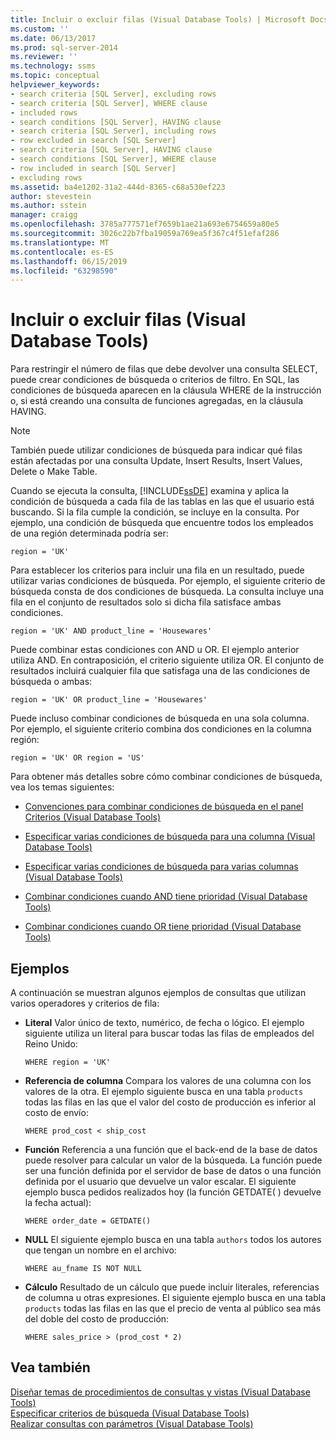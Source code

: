 ```yaml
---
title: Incluir o excluir filas (Visual Database Tools) | Microsoft Docs
ms.custom: ''
ms.date: 06/13/2017
ms.prod: sql-server-2014
ms.reviewer: ''
ms.technology: ssms
ms.topic: conceptual
helpviewer_keywords:
- search criteria [SQL Server], excluding rows
- search criteria [SQL Server], WHERE clause
- included rows
- search conditions [SQL Server], HAVING clause
- search criteria [SQL Server], including rows
- row excluded in search [SQL Server]
- search criteria [SQL Server], HAVING clause
- search conditions [SQL Server], WHERE clause
- row included in search [SQL Server]
- excluding rows
ms.assetid: ba4e1202-31a2-444d-8365-c68a530ef223
author: stevestein
ms.author: sstein
manager: craigg
ms.openlocfilehash: 3785a777571ef7659b1ae21a693e6754659a80e5
ms.sourcegitcommit: 3026c22b7fba19059a769ea5f367c4f51efaf286
ms.translationtype: MT
ms.contentlocale: es-ES
ms.lasthandoff: 06/15/2019
ms.locfileid: "63298590"
---
```

# <a name="include-or-exclude-rows-visual-database-tools"></a>Incluir o excluir filas (Visual Database Tools)
  Para restringir el número de filas que debe devolver una consulta SELECT, puede crear condiciones de búsqueda o criterios de filtro. En SQL, las condiciones de búsqueda aparecen en la cláusula WHERE de la instrucción o, si está creando una consulta de funciones agregadas, en la cláusula HAVING.  
  
> [!NOTE]  
>  También puede utilizar condiciones de búsqueda para indicar qué filas están afectadas por una consulta Update, Insert Results, Insert Values, Delete o Make Table.  
  
 Cuando se ejecuta la consulta, [!INCLUDE[ssDE](../../includes/ssde-md.md)] examina y aplica la condición de búsqueda a cada fila de las tablas en las que el usuario está buscando. Si la fila cumple la condición, se incluye en la consulta. Por ejemplo, una condición de búsqueda que encuentre todos los empleados de una región determinada podría ser:  
  
```  
region = 'UK'  
```  
  
 Para establecer los criterios para incluir una fila en un resultado, puede utilizar varias condiciones de búsqueda. Por ejemplo, el siguiente criterio de búsqueda consta de dos condiciones de búsqueda. La consulta incluye una fila en el conjunto de resultados solo si dicha fila satisface ambas condiciones.  
  
```  
region = 'UK' AND product_line = 'Housewares'  
```  
  
 Puede combinar estas condiciones con AND u OR. El ejemplo anterior utiliza AND. En contraposición, el criterio siguiente utiliza OR. El conjunto de resultados incluirá cualquier fila que satisfaga una de las condiciones de búsqueda o ambas:  
  
```  
region = 'UK' OR product_line = 'Housewares'  
```  
  
 Puede incluso combinar condiciones de búsqueda en una sola columna. Por ejemplo, el siguiente criterio combina dos condiciones en la columna región:  
  
```  
region = 'UK' OR region = 'US'  
```  
  
 Para obtener más detalles sobre cómo combinar condiciones de búsqueda, vea los temas siguientes:  
  
-   [Convenciones para combinar condiciones de búsqueda en el panel Criterios &#40;Visual Database Tools&#41;](conventions-combine-search-conditions-in-criteria-pane-visual-db-tools.md)  
  
-   [Especificar varias condiciones de búsqueda para una columna &#40;Visual Database Tools&#41;](visual-database-tools.md)  
  
-   [Especificar varias condiciones de búsqueda para varias columnas &#40;Visual Database Tools&#41;](specify-multiple-search-conditions-for-multiple-columns-visual-database-tools.md)  
  
-   [Combinar condiciones cuando AND tiene prioridad &#40;Visual Database Tools&#41;](combine-conditions-when-and-has-precedence-visual-database-tools.md)  
  
-   [Combinar condiciones cuando OR tiene prioridad &#40;Visual Database Tools&#41;](combine-conditions-when-or-has-precedence-visual-database-tools.md)  
  
## <a name="examples"></a>Ejemplos  
 A continuación se muestran algunos ejemplos de consultas que utilizan varios operadores y criterios de fila:  
  
-   **Literal** Valor único de texto, numérico, de fecha o lógico. El ejemplo siguiente utiliza un literal para buscar todas las filas de empleados del Reino Unido:  
  
    ```  
    WHERE region = 'UK'  
    ```  
  
-   **Referencia de columna** Compara los valores de una columna con los valores de la otra. El ejemplo siguiente busca en una tabla `products` todas las filas en las que el valor del costo de producción es inferior al costo de envío:  
  
    ```  
    WHERE prod_cost < ship_cost  
    ```  
  
-   **Función** Referencia a una función que el back-end de la base de datos puede resolver para calcular un valor de la búsqueda. La función puede ser una función definida por el servidor de base de datos o una función definida por el usuario que devuelve un valor escalar. El siguiente ejemplo busca pedidos realizados hoy (la función GETDATE( ) devuelve la fecha actual):  
  
    ```  
    WHERE order_date = GETDATE()  
    ```  
  
-   **NULL** El siguiente ejemplo busca en una tabla `authors` todos los autores que tengan un nombre en el archivo:  
  
    ```  
    WHERE au_fname IS NOT NULL  
    ```  
  
-   **Cálculo** Resultado de un cálculo que puede incluir literales, referencias de columna u otras expresiones. El siguiente ejemplo busca en una tabla `products` todas las filas en las que el precio de venta al público sea más del doble del costo de producción:  
  
    ```  
    WHERE sales_price > (prod_cost * 2)  
    ```  
  
## <a name="see-also"></a>Vea también  
 [Diseñar temas de procedimientos de consultas y vistas &#40;Visual Database Tools&#41;](design-queries-and-views-how-to-topics-visual-database-tools.md)   
 [Especificar criterios de búsqueda &#40;Visual Database Tools&#41;](specify-search-criteria-visual-database-tools.md)   
 [Realizar consultas con parámetros &#40;Visual Database Tools&#41;](query-with-parameters-visual-database-tools.md)  
  
  
